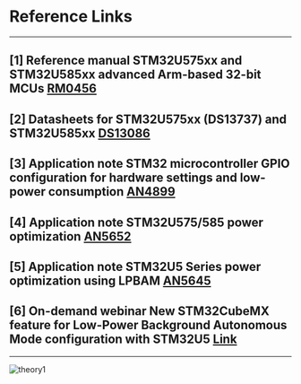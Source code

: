 # Reference Links

---

 ## [1] Reference manual STM32U575xx and STM32U585xx advanced Arm-based 32-bit MCUs [RM0456](https://www.st.com/resource/en/reference_manual/rm0456-stm32u575585-armbased-32bit-mcus-stmicroelectronics.pdf)

## [2] Datasheets for STM32U575xx (DS13737) and STM32U585xx [DS13086](https://www.st.com/resource/en/datasheet/stm32u585ai.pdf)

## [3] Application note STM32 microcontroller GPIO configuration for hardware settings and low-power consumption [AN4899](https://www.st.com/content/ccc/resource/technical/document/application_note/group0/13/c0/f6/6c/29/3b/47/b3/DM00315319/files/DM00315319.pdf/jcr:content/translations/en.DM00315319.pdf)

## [4] Application note STM32U575/585 power optimization [AN5652](https://www.st.com/resource/en/application_note/an5652-stm32u575585-power-optimization-stmicroelectronics.pdf)

## [5] Application note STM32U5 Series power optimization using LPBAM [AN5645](https://www.st.com/resource/en/application_note/an5645-stm32u5-series-power-optimization-using-lpbam-stmicroelectronics.pdf)

## [6] On-demand webinar New STM32CubeMX feature for Low-Power Background Autonomous Mode configuration with STM32U5 [Link](https://content.st.com/new-stm32cubemx-feature-for-lpbam-configuration-with-stm32u5-webinar.html)

---

<p>

</p>

![theory1](./img/1101.png)